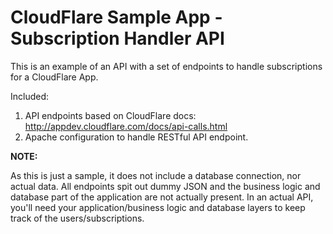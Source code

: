 CloudFlare Sample App - Subscription Handler API
=================================================

This is an example of an API with a set of endpoints to handle subscriptions for
a CloudFlare App.

Included:

   1. API endpoints based on CloudFlare docs: http://appdev.cloudflare.com/docs/api-calls.html
   2. Apache configuration to handle RESTful API endpoint.

**NOTE:**

   As this is just a sample, it does not include a database connection, nor actual data. All endpoints
   spit out dummy JSON and the business logic and database part of the application are not actually present.
   In an actual API, you'll need your application/business logic and database layers to keep track of the
   users/subscriptions.
